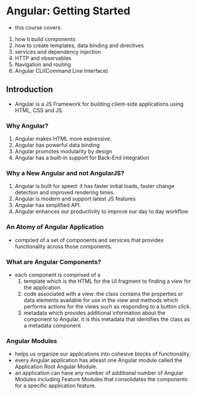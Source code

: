 # Angular: Getting Started
* this course covers:
1. how ti build components
2. how to create templates, data binding and directives
3. services and dependency injection
4. HTTP and observables
5. Navigation and routing
6. Angular CLI(Command Line Interface)

## Introduction
* Angular is a JS Framework for building client-side applications using HTML, CSS and JS.

### Why Angular?
1. Angular makes HTML more expressive.
2. Angular has powerful data binding 
3. Angular promotes modularity by design
4. Angular has a built-in support for Back-End integration

### Why a New Angular and not AngularJS?
1. Angular is built for speed: it has faster initial loads, faster change detection and improved rendering times.
2. Angular is modern and support latest JS features
3. Angular has simplified API.
4. Angular enhances our productivity to improve our day to day workflow

### An Atomy of Angular Application
* compried of a set of components and services that provides functionality across those components.

### What are Angular Components?
* each component is comprised of a 
    1. template which is the HTML for the UI fragment to finding a view for the application.
    2. code associated with a view: the class contains the properties or data elements available for use in the view and methods which performs actions for the views such as responding to a button click.
    3. metadata which provides additional information about the component to Angular. it is this metadata that identifies the class as a metadata component

### Angular Modules
* helps us organize our applications into cohesive blocks of functionality.
* every Angular application has atleast one Angular module called the Application Root Angular Module.
* an application can have any number of additional number of Angular Modules including Feature Modules that consolidates the components for a specific application feature.
